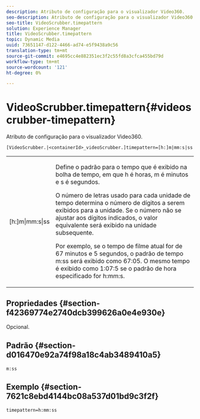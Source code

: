 ```yaml
---
description: Atributo de configuração para o visualizador Video360.
seo-description: Atributo de configuração para o visualizador Video360.
seo-title: VideoScrubber.timepattern
solution: Experience Manager
title: VideoScrubber.timepattern
topic: Dynamic Media
uuid: 73651147-d122-4466-ad74-e5f9438a9c56
translation-type: tm+mt
source-git-commit: e4695cc4e882351ec3f2c55fd8a3cfca455bd79d
workflow-type: tm+mt
source-wordcount: '121'
ht-degree: 0%

---
```



# VideoScrubber.timepattern{#videoscrubber-timepattern}

Atributo de configuração para o visualizador Video360.

`[VideoScrubber.|<containerId>_videoScrubber.]timepattern=[h:]m|mm:s|ss`

<table id="table_C616483932C2482CA9794DDD7313FD7C"> 
 <tbody> 
  <tr> 
   <td colname="col1"> <p> <span class="codeph"> [h:]m|mm:s|ss</span> </p> </td> 
   <td colname="col2"> <p> Define o padrão para o tempo que é exibido na bolha de tempo, em que <span class="codeph"> h</span> é horas, <span class="codeph"> m</span> é minutos e <span class="codeph"> s</span> é segundos. </p> <p>O número de letras usado para cada unidade de tempo determina o número de dígitos a serem exibidos para a unidade. Se o número não se ajustar aos dígitos indicados, o valor equivalente será exibido na unidade subsequente. </p> <p>Por exemplo, se o tempo de filme atual for de 67 minutos e 5 segundos, o padrão de tempo <span class="codeph"> m:ss</span> será exibido como 67:05. O mesmo tempo é exibido como 1:07:5 se o padrão de hora especificado for <span class="codeph"> h:mm:s</span>. </p> </td> 
  </tr> 
 </tbody> 
</table>

## Propriedades {#section-f42369774e2740dcb399626a0e4e930e}

Opcional.

## Padrão {#section-d016470e92a74f98a18c4ab3489410a5}

`m:ss`

## Exemplo {#section-7621c8ebd4144bc08a537d01bd9c3f2f}

```
timepattern=h:mm:ss
```

